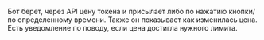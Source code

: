 Бот берет, через API цену токена и присылает либо по нажатию кнопки/по определенному времени. Также он показывает как изменилась цена. Есть уведомление по поводу, если цена достигла нужного лимита.
